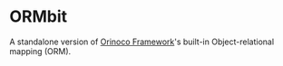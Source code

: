 # ORMbit

A standalone version of [Orinoco Framework](https://github.com/rawswift/Orinoco-Framework)'s built-in Object-relational mapping (ORM).